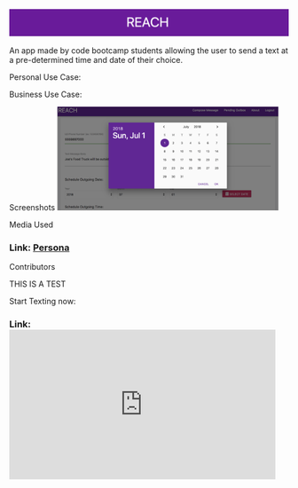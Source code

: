 <!-- <img src = "./public/assets/img/Banner.png"> -->
<img src = "./public/assets/images/Banner.png">

An app made by code bootcamp students allowing the user to send a text at a pre-determined time and date of their choice. 

Personal Use Case: 


Business Use Case: 


Screenshots
<img src = "./public/assets/images/DatePicker.png" width="400">

Media Used

### Link: <a href="https://app.xtensio.com/folio/s5ls38nj">Persona</a>

Contributors 


THIS IS A TEST


Start Texting now: 

### Link: <iframe src="https://giphy.com/embed/l0HlHlV6OXkzE1EQM" width="480" height="270" frameBorder="0" class="giphy-embed" allowFullScreen></iframe>

